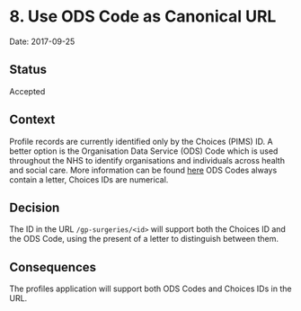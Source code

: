 # 8. Use ODS Code as Canonical URL

Date: 2017-09-25

## Status

Accepted

## Context

Profile records are currently identified only by the Choices (PIMS) ID.
A better option is the Organisation Data Service (ODS) Code which is used throughout the NHS to identify organisations and individuals across health and social care.
More information can be found [here](https://digital.nhs.uk/organisation-data-service)
ODS Codes always contain a letter, Choices IDs are numerical.

## Decision

The ID in the URL `/gp-surgeries/<id>` will support both the Choices ID and the ODS Code, using the present of a letter to distinguish between them.

## Consequences

The profiles application will support both ODS Codes and Choices IDs in the URL.
